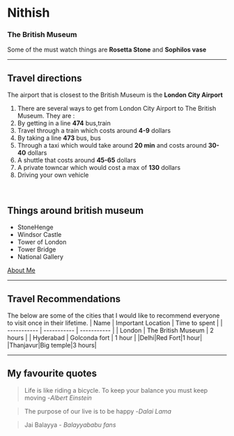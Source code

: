 # Nithish<br>
### The British Museum<br>
Some of the must watch things are **Rosetta Stone** and **Sophilos vase**
___
## Travel directions
The airport that is closest to the British Museum is the **London City Airport**
1. There are several ways to get from London City Airport to The British Museum. They are :
2. By getting in a line **474** bus,train
3. Travel through a train which costs around **4-9** dollars
4. By taking a line **473** bus, bus
5. Through a taxi which would take around **20 min** and costs around **30-40** dollars
6. A shuttle that costs around **45-65** dollars
7. A private towncar which would cost a max of **130** dollars
8. Driving your own vehicle
<br>

## Things around british museum
- StoneHenge
- Windsor Castle
- Tower of London
- Tower Bridge
- National Gallery

[About Me](./AboutMe.md)
<br>
___

## Travel Recommendations
The below are some of the cities that I would like to recommend everyone to visit once in their lifetime.
| Name        | Important Location | Time to spent |
| ----------- | -----------        | -----------   |
| London      | The British Museum | 2 hours       |
| Hyderabad   | Golconda fort               | 1 hour          |
|Delhi|Red Fort|1 hour|
|Thanjavur|Big temple|3 hours|
<br>

___

## My favourite quotes
> Life is like riding a bicycle. To keep your balance you must keep moving -*Albert Einstein*<br>

> The purpose of our live is to be happy -*Dalai Lama*<br>


> Jai Balayya - *Balayyababu fans*<br>



